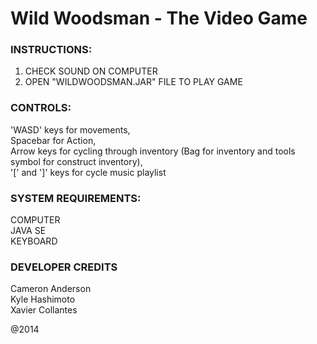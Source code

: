 # Wild Woodsman - The Video Game


### INSTRUCTIONS: 
1. CHECK SOUND ON COMPUTER 
2. OPEN "WILDWOODSMAN.JAR" FILE TO PLAY GAME

### CONTROLS: 
'WASD' keys for movements,     <br/>
Spacebar for Action,      <br/>
Arrow keys for cycling through inventory (Bag for inventory and tools symbol for construct inventory),    <br/>
'[' and ']' keys for cycle music playlist     <br/>

### SYSTEM REQUIREMENTS:
COMPUTER  <br/>
JAVA SE   <br/>
KEYBOARD  <br/>

### DEVELOPER CREDITS
Cameron Anderson <br/>
Kyle Hashimoto <br/>
Xavier Collantes <br/>

@2014

